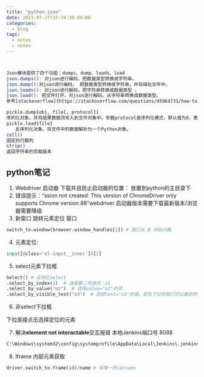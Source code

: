 ```yaml
---
title: "python-json"
date: 2021-07-27T15:34:30-04:00
categories:
  - blog
tags:
  - notes
  - notes
---
```


```bash


Json模块提供了四个功能：dumps、dump、loads、load
json.dumps(): 对json进行编码，把数据类型转换成字符串。
json.dump():对json进行编码， 把数据类型转换成字符串，并存储在文件中。
json.loads(): 对json进行解码，把字符串转换成数据类型 。
json.load(): 把文件打开，对json进行解码，从字符串转换成数据类型。
参考[stackoverflow](https://stackoverflow.com/questions/45964731/how-to-parse-hierarchy-based-on-indents-with-python)

pickle.dump(obj, file[, protocol])
序列化对象，并将结果数据流写入到文件对象中。参数protocol是序列化模式，默认值为0，表示以文本的形式序列化。protocol的值还可以是1或2，表示以二进制的形式序列化
pickle.load(file)
　　反序列化对象。将文件中的数据解析为一个Python对象。
cell()
固定的行跟列
strip()
返回字符串的剪裁版本
```

## python笔记

1. Webdriver   启动器  下载并且防止启动器的位置：  放置到python的主目录下
2. 错误提示：“ssion not created: This version of ChromeDriver only supports Chrome version 88”webdriver 启动器版本需要下载最新版本/浏览器需要降级
3. 新窗口 跳转元素定位 窗口

```python
switch_to.window(browser.window_handles[1]) # 窗口从 0 开始计数
```

4. 元素定位:

```python
input[@class='el-input__inner'])[2]
```
5. select元素下拉框

```python
Select() # 实例化Select
.select_by_index(1)  # 选择第二项选项：o1
.select_by_value("o2")  # 选择value="o2"的项
.select_by_visible_text("o3")  # 选择text="o3"的值，即在下拉时我们可以看到的文本
```
6. 非select下拉框

下拉直接点击选择定位的元素

7. 解决**element not interactable**交互报错
本地Jenkins端口号 8088

```txt
C:\Windows\system32\config\systemprofile\AppData\Local\Jenkins\.jenkins\secrets\initialAdminPassword
```

8. Iframe 内部元素获取

```python
driver.switch_to.frame(id)/name # 有唯一的id/name
```





